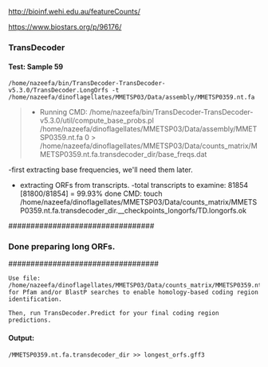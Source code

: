 http://bioinf.wehi.edu.au/featureCounts/

https://www.biostars.org/p/96176/

### TransDecoder

#### Test: Sample 59
```
/home/nazeefa/bin/TransDecoder-TransDecoder-v5.3.0/TransDecoder.LongOrfs -t /home/nazeefa/dinoflagellates/MMETSP03/Data/assembly/MMETSP0359.nt.fa
```

> * Running CMD: /home/nazeefa/bin/TransDecoder-TransDecoder-v5.3.0/util/compute_base_probs.pl /home/nazeefa/dinoflagellates/MMETSP03/Data/assembly/MMETSP0359.nt.fa 0 > /home/nazeefa/dinoflagellates/MMETSP03/Data/counts_matrix/MMETSP0359.nt.fa.transdecoder_dir/base_freqs.dat

-first extracting base frequencies, we'll need them later.

- extracting ORFs from transcripts.
-total transcripts to examine: 81854
[81800/81854] = 99.93% done    CMD: touch /home/nazeefa/dinoflagellates/MMETSP03/Data/counts_matrix/MMETSP0359.nt.fa.transdecoder_dir.__checkpoints_longorfs/TD.longorfs.ok

#################################
### Done preparing long ORFs.  ###
##################################

	Use file: /home/nazeefa/dinoflagellates/MMETSP03/Data/counts_matrix/MMETSP0359.nt.fa.transdecoder_dir/longest_orfs.pep  for Pfam and/or BlastP searches to enable homology-based coding region identification.

	Then, run TransDecoder.Predict for your final coding region predictions.

#### Output:

```
/MMETSP0359.nt.fa.transdecoder_dir >> longest_orfs.gff3
```
